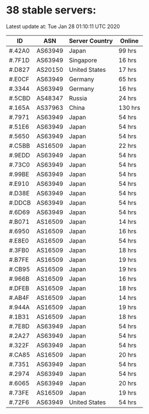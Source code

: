 # 38 stable servers:

Latest update at: Tue Jan 28 01:10:11 UTC 2020

| ID | ASN | Server Country | Online |
| -- | --- | -------------- | ------ |
| #.42A0 | AS63949 | Japan | 99 hrs |
| #.7F1D | AS63949 | Singapore | 16 hrs |
| #.D827 | AS20150 | United States | 17 hrs |
| #.E0CF | AS63949 | Germany | 65 hrs |
| #.3344 | AS63949 | Germany | 16 hrs |
| #.5CBD | AS48347 | Russia | 24 hrs |
| #.165A | AS37963 | China | 130 hrs |
| #.7971 | AS63949 | Japan | 54 hrs |
| #.51E6 | AS63949 | Japan | 54 hrs |
| #.5650 | AS63949 | Japan | 54 hrs |
| #.C5BB | AS16509 | Japan | 22 hrs |
| #.9EDD | AS63949 | Japan | 54 hrs |
| #.73C0 | AS63949 | Japan | 54 hrs |
| #.99BE | AS63949 | Japan | 54 hrs |
| #.E910 | AS63949 | Japan | 54 hrs |
| #.D38E | AS63949 | Japan | 54 hrs |
| #.DDCB | AS63949 | Japan | 54 hrs |
| #.6D69 | AS63949 | Japan | 54 hrs |
| #.B071 | AS16509 | Japan | 14 hrs |
| #.6950 | AS16509 | Japan | 16 hrs |
| #.E8E0 | AS16509 | Japan | 54 hrs |
| #.3FB0 | AS16509 | Japan | 18 hrs |
| #.B7FE | AS16509 | Japan | 19 hrs |
| #.CB95 | AS16509 | Japan | 19 hrs |
| #.966B | AS16509 | Japan | 16 hrs |
| #.DFEB | AS16509 | Japan | 18 hrs |
| #.AB4F | AS16509 | Japan | 14 hrs |
| #.944A | AS16509 | Japan | 19 hrs |
| #.1B31 | AS16509 | Japan | 18 hrs |
| #.7E8D | AS63949 | Japan | 54 hrs |
| #.2A27 | AS63949 | Japan | 54 hrs |
| #.322F | AS63949 | Japan | 54 hrs |
| #.CA85 | AS16509 | Japan | 20 hrs |
| #.7351 | AS63949 | Japan | 54 hrs |
| #.2974 | AS63949 | Japan | 54 hrs |
| #.6065 | AS63949 | Japan | 20 hrs |
| #.73FE | AS16509 | Japan | 19 hrs |
| #.72F6 | AS63949 | United States | 54 hrs |

